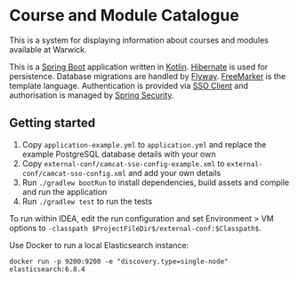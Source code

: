 # Course and Module Catalogue

This is a system for displaying information about courses and modules available at Warwick.

This is a [Spring Boot](https://spring.io/projects/spring-boot) application written in [Kotlin](https://kotlinlang.org). [Hibernate](https://hibernate.org/orm/) is used for persistence. Database migrations are handled by [Flyway](https://flywaydb.org). [FreeMarker](https://freemarker.apache.org) is the template language. Authentication is provided via [SSO Client](https://github.com/UniversityofWarwick/sso-client) and authorisation is managed by [Spring Security](https://spring.io/projects/spring-security).

## Getting started

1. Copy `application-example.yml` to `application.yml` and replace the example PostgreSQL database details with your own
1. Copy `external-conf/camcat-sso-config-example.xml` to `external-conf/camcat-sso-config.xml` and add your own details
1. Run `./gradlew bootRun` to install dependencies, build assets and compile and run the application
1. Run `./gradlew test` to run the tests

To run within IDEA, edit the run configuration and set Environment > VM options to `-classpath $ProjectFileDir$/external-conf:$Classpath$`.

Use Docker to run a local Elasticsearch instance:

```docker run -p 9200:9200 -e "discovery.type=single-node" elasticsearch:6.8.4```
